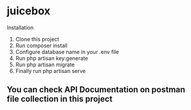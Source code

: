 # juicebox

Installation
1. Clone this project
2. Run composer install
3. Configure database name in your .env file
4. Run php artisan key:generate
5. Run php artisan migrate
6. Finally run php artisan serve

## You can check API Documentation on postman file collection in this project
